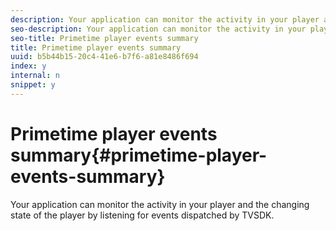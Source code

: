 ```yaml
---
description: Your application can monitor the activity in your player and the changing state of the player by listening for events dispatched by TVSDK.
seo-description: Your application can monitor the activity in your player and the changing state of the player by listening for events dispatched by TVSDK.
seo-title: Primetime player events summary
title: Primetime player events summary
uuid: b5b44b15-20c4-41e6-b7f6-a81e8486f694
index: y
internal: n
snippet: y
---
```


# Primetime player events summary{#primetime-player-events-summary}

Your application can monitor the activity in your player and the changing state of the player by listening for events dispatched by TVSDK.

